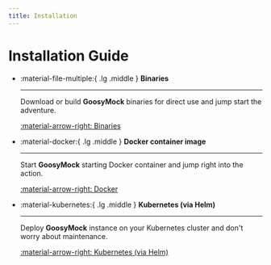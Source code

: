 ```yaml
---
title: Installation
---
```


# Installation Guide

<div class="cards cols-3" markdown>

-   :material-file-multiple:{ .lg .middle } **Binaries**
    
    ---
    
    Download or build **GoosyMock** binaries for direct use and jump start the adventure.

    [:material-arrow-right: Binaries](binaries.md)

-   :material-docker:{ .lg .middle } **Docker container image**
    
    ---
    
    Start **GoosyMock** starting Docker container and jump right into the action.

    [:material-arrow-right: Docker](docker.md)

-   :material-kubernetes:{ .lg .middle } **Kubernetes (via Helm)**
    
    ---
    
    Deploy **GoosyMock** instance on your Kubernetes cluster and don't worry about maintenance.

    [:material-arrow-right: Kubernetes (via Helm)](kubernetes.md)

</div>

